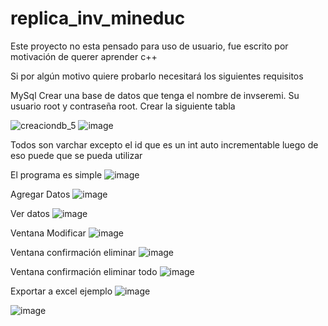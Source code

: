 # replica_inv_mineduc

Este proyecto no esta pensado para uso de usuario, fue escrito por motivación de querer aprender c++

Si por algún motivo quiere probarlo necesitará los siguientes requisitos

MySql
Crear una base de datos que tenga el nombre de invseremi. Su usuario root y contraseña root.
Crear la siguiente tabla

![creaciondb_5](https://user-images.githubusercontent.com/74321905/218130367-bd6ceb82-5e88-438a-b317-47ec48e08d58.PNG)
![image](https://user-images.githubusercontent.com/74321905/218130604-81cc6b37-c8da-4720-a0ef-9b042fcf2134.png)

Todos son varchar excepto el id que es un int auto incrementable luego de eso puede que se pueda utilizar

El programa es simple
![image](https://user-images.githubusercontent.com/74321905/218131244-6ce08544-a8a4-4344-b22d-ce383686cabf.png)

Agregar Datos
![image](https://user-images.githubusercontent.com/74321905/218131405-5b025b39-44dc-4de3-a495-03a5339a53ce.png)

Ver datos
![image](https://user-images.githubusercontent.com/74321905/218131318-d4455067-84c8-4f7e-a282-fdaad268b45f.png)

Ventana Modificar
![image](https://user-images.githubusercontent.com/74321905/218131580-c3298f49-4806-47e7-9cb0-934a06bdc3a0.png)

Ventana confirmación eliminar
![image](https://user-images.githubusercontent.com/74321905/218131730-60075787-c393-496a-a304-70dc6eda3e0c.png)

Ventana confirmación eliminar todo
![image](https://user-images.githubusercontent.com/74321905/218131811-f1c488d8-d633-4bda-82a4-85458f52c731.png)

Exportar a excel ejemplo
![image](https://user-images.githubusercontent.com/74321905/218131889-ee5e826d-ca72-4fda-8137-d87af37b0b28.png)

![image](https://user-images.githubusercontent.com/74321905/218132270-deea24f9-457c-4767-8540-85bb7b57b882.png)

